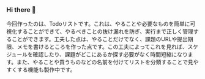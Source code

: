 ### Hi there 👋

今回作ったのは、Todoリストです。これは、やることや必要なものを簡単に可視化することができて、やるべきことの抜け漏れを防ぎ、実行まで正しく管理することができます。工夫した点は、やることだけでなく、課題のURLや提出期限、メモを書けるところを作った点です。この工夫によってこれを見れば、スケジュールを確認したり、課題がどこにあるか探す必要がなく時間短縮になります。また、やることや買うものなどの名前を付けてリストを分類することで見やすくする機能も製作中です。

<!--
**Takiwaki-Tetta0408/Takiwaki-Tetta0408** is a ✨ _special_ ✨ repository because its `README.md` (this file) appears on your GitHub profile.

Here are some ideas to get you started:

- 🔭 I’m currently working on ...
- 🌱 I’m currently learning ...
- 👯 I’m looking to collaborate on ...
- 🤔 I’m looking for help with ...
- 💬 Ask me about ...
- 📫 How to reach me: ...
- 😄 Pronouns: ...
- ⚡ Fun fact: ...
-->
